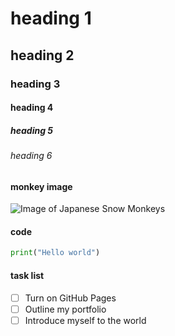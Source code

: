 # heading 1 
## heading 2 
### heading 3 
#### heading 4 
##### heading 5
###### heading 6 

#### monkey image
![Image of Japanese Snow Monkeys](https://th-thumbnailer.cdn-si-edu.com/YYtmx9q3c6sVvAQ_9gRoaeEB3Ag=/1000x750/filters:no_upscale()/https://tf-cmsv2-smithsonianmag-media.s3.amazonaws.com/filer/07/cd/07cd309d-6176-4624-a267-e9dab192214e/snow_monkey.jpg)
#### code
```python
print("Hello world")
```
#### task list
- [ ] Turn on GitHub Pages
- [ ] Outline my portfolio
- [ ] Introduce myself to the world
